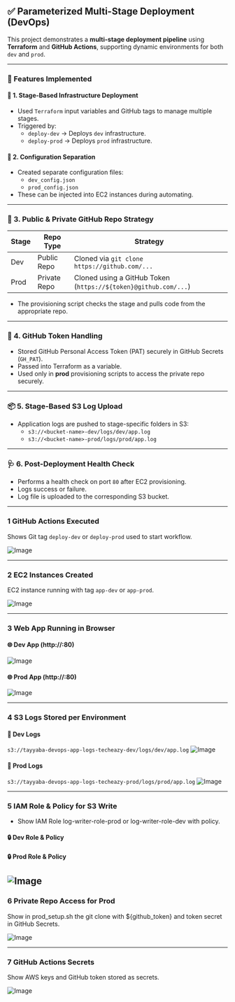 ## ✅ Parameterized Multi-Stage Deployment (DevOps)

This project demonstrates a **multi-stage deployment pipeline** using **Terraform** and **GitHub Actions**, supporting dynamic environments for both `dev` and `prod`.

---

### 🚀 Features Implemented

#### 🧩 1. Stage-Based Infrastructure Deployment
- Used `Terraform` input variables and GitHub tags to manage multiple stages.
- Triggered by:
  - `deploy-dev` → Deploys `dev` infrastructure.
  - `deploy-prod` → Deploys `prod` infrastructure.

#### 🧾 2. Configuration Separation
- Created separate configuration files:
  - `dev_config.json`
  - `prod_config.json`
- These can be injected into EC2 instances during automating.

---

### 🔐 3. Public & Private GitHub Repo Strategy

| Stage  | Repo Type   | Strategy                                                                 |
|--------|-------------|--------------------------------------------------------------------------|
| Dev    | Public Repo | Cloned via `git clone https://github.com/...`                            |
| Prod   | Private Repo| Cloned using a GitHub Token (`https://${token}@github.com/...`)          |

- The provisioning script checks the stage and pulls code from the appropriate repo.

---

### 🔑 4. GitHub Token Handling
- Stored GitHub Personal Access Token (PAT) securely in GitHub Secrets (`GH_PAT`).
- Passed into Terraform as a variable.
- Used only in **prod** provisioning scripts to access the private repo securely.

---

### 📦 5. Stage-Based S3 Log Upload
- Application logs are pushed to stage-specific folders in S3:
  - `s3://<bucket-name>-dev/logs/dev/app.log`
  - `s3://<bucket-name>-prod/logs/prod/app.log`

---

### 🩺 6. Post-Deployment Health Check
- Performs a health check on port `80` after EC2 provisioning.
- Logs success or failure.
- Log file is uploaded to the corresponding S3 bucket.

---

### 1 GitHub Actions Executed
Shows Git tag `deploy-dev` or `deploy-prod` used to start workflow.

![Image](https://github.com/user-attachments/assets/bc396cbb-fc63-4d2f-9980-b2d2809c6451)

---

### 2 EC2 Instances Created
EC2 instance running with tag `app-dev` or `app-prod`.

![Image](https://github.com/user-attachments/assets/c451a533-05de-41ac-aba3-d5379e7b0fc6)

---

### 3 Web App Running in Browser

#### 🌐 Dev App (http://<dev-ip>:80)
![Image](https://github.com/user-attachments/assets/9c53f4a9-87f1-48c2-baec-96cd20d866ec)

#### 🌐 Prod App (http://<prod-ip>:80)
![Image](https://github.com/user-attachments/assets/83082107-8c79-4489-aa63-f1080ad94279)

---

### 4 S3 Logs Stored per Environment

#### 📁 Dev Logs
`s3://tayyaba-devops-app-logs-techeazy-dev/logs/dev/app.log`
![Image](https://github.com/user-attachments/assets/a07a48f1-3c69-4784-90c8-4b03b4e61fa9)

#### 📁 Prod Logs
`s3://tayyaba-devops-app-logs-techeazy-prod/logs/prod/app.log`
![Image](https://github.com/user-attachments/assets/2e96b5e4-ee92-49d2-800c-84de395946e8)

---

### 5 IAM Role & Policy for S3 Write

- Show IAM Role log-writer-role-prod or log-writer-role-dev with policy.

#### 🔒 Dev Role & Policy
#### 🔒 Prod Role & Policy
![Image](https://github.com/user-attachments/assets/6091b030-ac3d-426b-94f1-146e318666a0)
---

### 6 Private Repo Access for Prod
Show in prod_setup.sh the git clone with ${github_token} and token secret in GitHub Secrets.

![Image](https://github.com/user-attachments/assets/126b2ffe-64aa-4aa5-85c8-20472347b0c1)

---

### 7 GitHub Actions Secrets
Show AWS keys and GitHub token stored as secrets.

![Image](https://github.com/user-attachments/assets/61c3f6f5-8ac2-45ec-891f-8d2b0b25bfd7)


